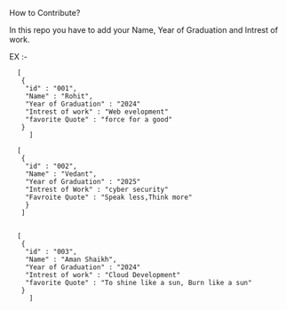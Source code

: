 How to Contribute?


In this repo you have to add your Name, Year of Graduation and Intrest of work.

EX :-

      [
       {
        "id" : "001",
        "Name" : "Rohit",
        "Year of Graduation" : "2024"
        "Intrest of work" : "Web evelopment"
        "favorite Quote" : "force for a good"
       }
         ]
         
      [
       {
        "id" : "002",
        "Name" : "Vedant",
        "Year of Graduation" : "2025"
        "Intrest of Work" : "cyber security"
        "Favroite Quote" : "Speak less,Think more"
        }
       ]


      [
       {
        "id" : "003",
        "Name" : "Aman Shaikh",
        "Year of Graduation" : "2024"
        "Intrest of work" : "Cloud Development"
        "favorite Quote" : "To shine like a sun, Burn like a sun"
       }
         ]
